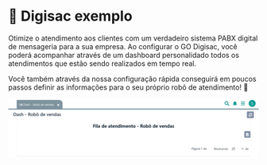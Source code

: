 # 🔑 Digisac exemplo

Otimize o atendimento aos clientes com um verdadeiro sistema PABX digital de mensageria para a sua empresa. Ao configurar o GO Digisac, você poderá acompanhar através de um dashboard personalidado todos os atendimentos que estão sendo realizados em tempo real.

Você também através da nossa configuração rápida conseguirá em poucos passos definir as informações para o seu próprio robô de atendimento! 🤖

![](https://github.com/Gestao-Online/public-docs/blob/68605dfa053b0ed7943c45f42798713853218f0f/erp-v2/assets/marketplace/robo_vendas_digisac/app_robo_vendas_dashboard.png)

